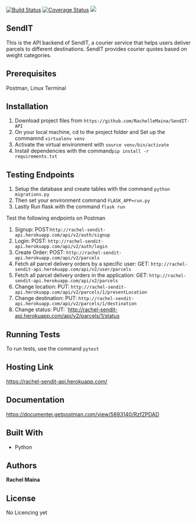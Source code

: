 [![Build Status](https://travis-ci.org/RachelleMaina/SendIT-API.svg?branch=challenge-3)](https://travis-ci.org/RachelleMaina/SendIT-API) [![Coverage Status](https://coveralls.io/repos/github/RachelleMaina/SendIT-API/badge.svg?branch=api)](https://coveralls.io/github/RachelleMaina/SendIT-API?branch=api) <a href="https://codeclimate.com/github/RachelleMaina/SendIT-API/maintainability"><img src="https://api.codeclimate.com/v1/badges/bb166ed9f2d15ef34fa0/maintainability" /></a>

## SendIT

This is the API backend of SendIT, a courier service that helps users deliver parcels to different destinations. SendIT
provides courier quotes based on weight categories.

## Prerequisites

Postman, Linux Terminal

## Installation

1. Download project files from `https://github.com/RachelleMaina/SendIT-API`
2. On your local machine, cd to the project folder and Set up the commamnd `virtualenv venv`
3. Activate the virtual environment with `source venv/bin/activate`
4. Install dependencies with  the command`pip install -r requirements.txt`


## Testing Endpoints
1. Setup the database and create tables with the command `python migrations.py`
2. Then set your environment command `FLASK_APP=run.py`
3. Lastly Run flask with the command `flask run`

Test the following endpoints on Postman

1. Signup:  POST:`http://rachel-sendit-api.herokuapp.com/api/v2/auth/signup`
2. Login:   POST: `http://rachel-sendit-api.herokuapp.com/api/v2/auth/login`
3. Create Order: POST: `http://rachel-sendit-api.herokuapp.com/api/v2/parcels`
4. Fetch all parcel delivery orders by a specific user: GET: `http://rachel-sendit-api.herokuapp.com/api/v2/user/parcels`
5. Fetch all parcel delivery orders in the application: GET: `http://rachel-sendit-api.herokuapp.com/api/v2/parcels`
6. Change location: PUT: `http://rachel-sendit-api.herokuapp.com/api/v2/parcels/1/presentLocation`
7. Change destination: PUT: `http://rachel-sendit-api.herokuapp.com/api/v2/parcels/1/destination`
8. Change status: PUT: `http://rachel-sendit-api.herokuapp.com/api/v2/parcels/1/status

## Running Tests
To run tests, use the command `pytest`

## Hosting Link
https://rachel-sendit-api.herokuapp.com/

## Documentation
https://documenter.getpostman.com/view/5893140/RzfZPDAD

## Built With
* Python

## Authors
**Rachel Maina** 


## License
No Licencing yet






